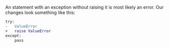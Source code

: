 An statement with an exception without raising it is most likely an error. Our changes look something like this:

```diff
try:
-   ValueError
+   raise ValueError
except:
    pass
```

